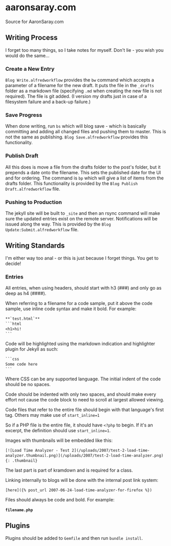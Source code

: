 # aaronsaray.com
Source for AaronSaray.com

## Writing Process

I forget too many things, so I take notes for myself.  Don't lie - you wish you would do the same...

### Create a New Entry

`Blog Write.alfredworkflow` provides the `bw` command which accepts a parameter of a filename for the new draft.  It puts the file
in the `_drafts` folder as a markdown file (specifying `.md` when creating the new file is not required).
The file is git added.  (I version my drafts just in case of a filesystem failure and a back-up failure.)

### Save Progress

When done writing, run `bs` which will blog save - which is basically committing and adding all changed files and pushing them to master.
This is not the same as publishing.  `Blog Save.alfredworkflow` provides this functionality.

### Publish Draft

All this does is move a file from the drafts folder to the post's folder, but it prepends a date onto the filename. 
This sets the published date for the UI and for ordering.  The command is `bp` which will give a list of items from the 
drafts folder.  This functionality is provided by the `Blog Publish Draft.alfredworkflow` file.

### Pushing to Production

The jekyll site will be built to `_site` and then an rsync command will make sure the updated entries exist on
the remote server. Notifications will be issued along the way.  This is provided by the `Blog Update:Submit.alfredworkflow` file.

## Writing Standards

I'm either way too anal - or this is just because I forget things. You get to decide!

### Entries

All entries, when using headers, should start with h3 (###) and only go as deep as h4 (####).

When referring to a filename for a code sample, put it above the code sample, use inline code 
syntax and make it bold.  For example:

    **`test.html`**
    ```html
    <h1>hi!
    ```

Code will be highlighted using the markdown indication and highlighter plugin for Jekyll as such:

    ```css
    Some code here
    ```
    
Where CSS can be any supported language.  The initial indent of the code should be no spaces.

Code should be indented with only two spaces, and should make every effort not cause the 
code block to need to scroll at largest allowed viewing.

Code files that refer to the entire file should begin with that language's first tag.
Others may make use of `start_inline=1`

So if a PHP file is the entire file, it should have `<?php` to begin.  If it's
an excerpt, the definition should use `start_inline=1`.

Images with thumbnails will be embedded like this:

    [![Load Time Analyzer - Test 2](/uploads/2007/test-2-load-time-analyzer.thumbnail.png)](/uploads/2007/test-2-load-time-analyzer.png){: .thumbnail}

The last part is part of kramdown and is required for a class.

Linking internally to blogs will be done with the internal post link system:

    [here]({% post_url 2007-06-24-load-time-analyzer-for-firefox %})
    
Files should always be code and bold.  For example:

**`filename.php`**

## Plugins

Plugins should be added to `Gemfile` and then run `bundle install`.
